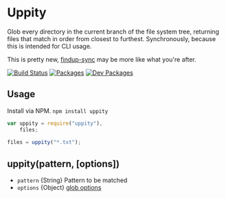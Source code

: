 Uppity
======

Glob every directory in the current branch of the file system tree, returning files that match in order from closest to furthest. Synchronously, because this is intended for CLI usage.

This is pretty new, [findup-sync](https://github.com/cowboy/node-findup-sync/) may be more like what you're after.

[![Build Status](https://travis-ci.org/tivac/uppity.png?branch=master)](https://travis-ci.org/tivac/uppity)
[![Packages](https://david-dm.org/tivac/uppity/status.png)](https://david-dm.org/tivac/uppity/)
[![Dev Packages](https://david-dm.org/tivac/uppity/dev-status.png)](https://david-dm.org/tivac/uppity/)

## Usage ##

Install via NPM. `npm install uppity`

```javascript
var uppity = require("uppity"),
    files;
    
files = uppity("*.txt");
```

## uppity(pattern, [options]) ##

* `pattern` {String} Pattern to be matched
* `options` {Object} [glob options](https://github.com/isaacs/node-glob#options)
